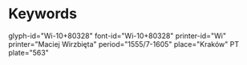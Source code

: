 # Keywords
glyph-id="Wi-10+80328"
font-id="Wi-10+80328"
printer-id="Wi"
printer="Maciej Wirzbięta"
period="1555/7-1605"
place="Kraków"
PT plate="563"
